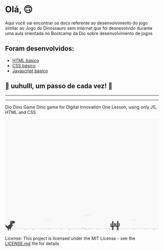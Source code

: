 # Olá, 🙃

Aqui você vai encontrar os docs referente ao desenvolvimento
do jogo similar ao Jogo do Dinossauro sem internet que foi desnevolvido durante
uma aula orientada no Bootcamp da Dio sobre desenvolvimento de jogos

## Foram desenvolvidos:

* [HTML básico](https://www.w3schools.com/html/)
* [CSS básico](https://developer.mozilla.org/pt-BR/docs/Web/CSS)
* [Javascript básico](https://developer.mozilla.org/pt-BR/docs/Web/JavaScript)
 


## 🚀 uuhulll, um passo de cada vez! 🚀


-----------------------------------
----------------------------------

Dio Dino Game 
Dino game for Digital Innovation One Lesson, using only JS, HTML and CSS

![screenshot](example.png?raw=true "screenshot")

License:
This project is licensed under the MIT License - see the [LICENSE.md](LICENSE.md) file for details
